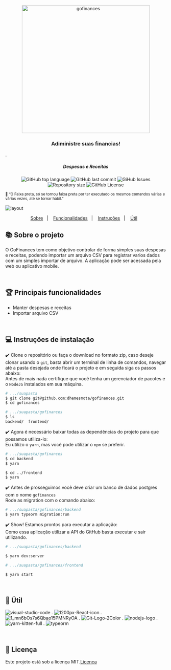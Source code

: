 <p align="center">
  <img alt="gofinances" title="gofinances" src="https://user-images.githubusercontent.com/26680031/80850916-ef391c80-8bf4-11ea-8ab8-280b7dbbf102.png" width="400px" />
</p>

<h3 align="center">Adiministre suas financias!</h3>
<p>.</p>
<h5 align="center">Despesas e Receitas</h5>

<p align="center">
  <img alt="GitHub top language" src="https://img.shields.io/github/languages/top/dhemesmota/gofinances">
  <img alt="GitHub last commit" src="https://img.shields.io/github/last-commit/dhemesmota/gofinances">
  <img alt="GiHub Issues" src="https://img.shields.io/github/issues/dhemesmota/gofinances" >
  <img alt="Repository size" src="https://img.shields.io/github/repo-size/dhemesmota/gofinances">
  <img alt="GitHub License" src="https://img.shields.io/github/license/dhemesmota/gofinances">
</p>

<small align="center">:thought_balloon: “O Faixa preta, só se tornou faixa preta por ter executado os mesmos comandos várias e várias vezes, até se tornar hábil.”</small><br/>

![layout](https://user-images.githubusercontent.com/26680031/79889145-ff225680-83d3-11ea-88d0-4bf3cff7b6b3.PNG)

<p align="center">
  <a href="#books-sobre-o-projeto">Sobre</a>&nbsp;&nbsp;&nbsp;|&nbsp;&nbsp;&nbsp;
  <a href="#trophy-principais-funcionalidades">Funcionalidades</a>&nbsp;&nbsp;&nbsp;|&nbsp;&nbsp;&nbsp;
  <a href="#computer-instruções-de-instalação">Instruções</a>&nbsp;&nbsp;&nbsp;|&nbsp;&nbsp;&nbsp;
  <a href="#hammer-útil">Útil</a>&nbsp;&nbsp;&nbsp;
</p>


## :books: Sobre o projeto
O GoFinances tem como objetivo controlar de forma simples suas despesas e receitas, podendo importar um arquivo CSV para registrar varios dados com um simples importar de arquivo. A aplicação pode ser acessada pela web ou aplicativo mobile.

<br/>

## :trophy: Principais funcionalidades
- Manter despesas e receitas
- Importar arquivo CSV

<br/>

## :computer: Instruções de instalação
:heavy_check_mark: Clone o repositório ou faça o download no formato zip, caso deseje clonar usando o `git`, basta abrir um terminal de linha de comandos, navegar até a pasta desejada onde ficará o projeto e em seguida siga os passos abaixo:<br/>
Antes de mais nada certifique que você tenha um gerenciador de pacotes e o `NodeJS` instalados em sua máquina.
```Bash
# .../suapasta
$ git clone git@github.com:dhemesmota/gofinances.git
$ cd gofinances

# .../suapasta/gofinances
$ ls
backend/  frontend/
```

:heavy_check_mark: Agora é necessário baixar todas as dependências do projeto para que possamos utiliza-lo:<br/>
Eu utilizo o `yarn`, mas você pode utilizar o `npm` se preferir.
```Bash
# .../suapasta/gofinances
$ cd backend
$ yarn

$ cd ../frontend
$ yarn
```

:heavy_check_mark: Antes de prosseguimos você deve criar um banco de dados postgres com o nome `gofinances`<br/>
Rode as migration com o comando abaixo:
```Bash
# .../suapasta/gofinances/backend
$ yarn typeorm migration:run
```

:heavy_check_mark: Show! Estamos prontos para executar a aplicação:<br/>
Como essa aplicação utilizar a API do GitHub basta executar e sair utilizando.
```Bash
# .../suapasta/gofinances/backend

$ yarn dev:server

# .../suapasta/gofinances/frontend

$ yarn start

```


<br/>

## :hammer: Útil
![visual-studio-code](https://user-images.githubusercontent.com/26680031/80825935-baf33b00-8bb7-11ea-8496-8ea6f8b134b1.png)
.
![1200px-React-icon](https://user-images.githubusercontent.com/26680031/80825872-9a2ae580-8bb7-11ea-9793-c00e357fd25f.png)
.
![1_mn6bOs7s6Qbao15PMNRyOA](https://user-images.githubusercontent.com/26680031/80825904-a9aa2e80-8bb7-11ea-9a5d-634db4c2694f.png)
.
![Git-Logo-2Color](https://user-images.githubusercontent.com/26680031/80825961-c7779380-8bb7-11ea-977f-c5a095caeb69.png)
.
![nodejs-logo](https://user-images.githubusercontent.com/26680031/80825975-d0686500-8bb7-11ea-82d3-afd711af6497.png)
.
![yarn-kitten-full](https://user-images.githubusercontent.com/26680031/80825992-d8c0a000-8bb7-11ea-908e-418f21da3931.png)
.
![typeorm](https://user-images.githubusercontent.com/26680031/80851529-bac75f80-8bf8-11ea-8204-9da61166531e.png)

<br/>

## :memo: Licença
Este projeto está sob a licença MIT.[Licença](https://github.com/dhemesmota/gofinances/blob/master/LICENSE.md)

